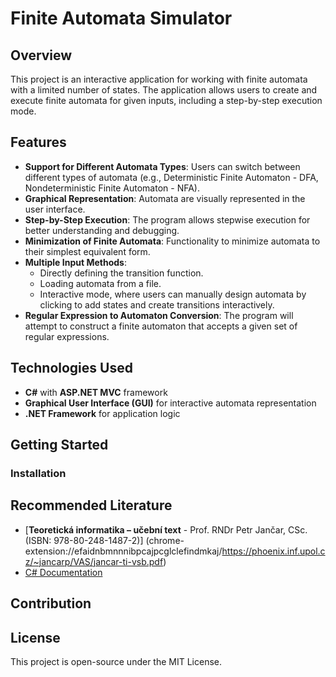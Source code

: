 # Finite Automata Simulator

## Overview
This project is an interactive application for working with finite automata with a limited number of states. The application allows users to create and execute finite automata for given inputs, including a step-by-step execution mode. 

## Features
- **Support for Different Automata Types**: Users can switch between different types of automata (e.g., Deterministic Finite Automaton - DFA, Nondeterministic Finite Automaton - NFA).
- **Graphical Representation**: Automata are visually represented in the user interface.
- **Step-by-Step Execution**: The program allows stepwise execution for better understanding and debugging.
- **Minimization of Finite Automata**: Functionality to minimize automata to their simplest equivalent form.
- **Multiple Input Methods**:
  - Directly defining the transition function.
  - Loading automata from a file.
  - Interactive mode, where users can manually design automata by clicking to add states and create transitions interactively.
- **Regular Expression to Automaton Conversion**: The program will attempt to construct a finite automaton that accepts a given set of regular expressions.

## Technologies Used
- **C#** with **ASP.NET MVC** framework
- **Graphical User Interface (GUI)** for interactive automata representation
- **.NET Framework** for application logic

## Getting Started

### Installation


## Recommended Literature
- [**Teoretická informatika – učební text** - Prof. RNDr Petr Jančar, CSc. (ISBN: 978-80-248-1487-2)] (chrome-extension://efaidnbmnnnibpcajpcglclefindmkaj/https://phoenix.inf.upol.cz/~jancarp/VAS/jancar-ti-vsb.pdf)
- [C# Documentation](https://learn.microsoft.com/en-us/dotnet/csharp/)

## Contribution

## License
This project is open-source under the MIT License.
